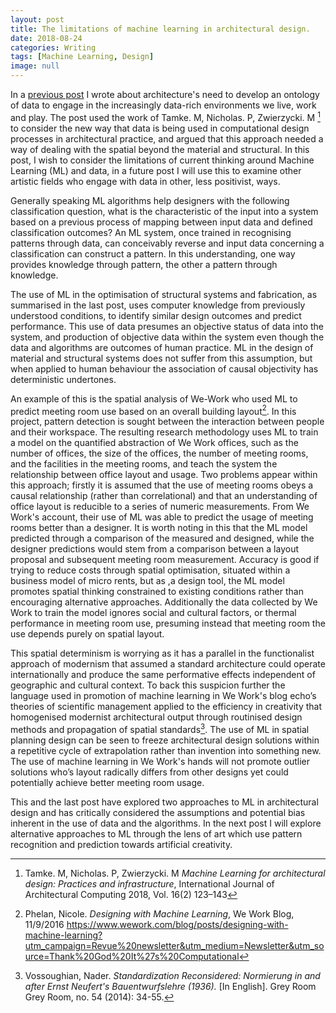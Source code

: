 ```yaml
---
layout: post
title: The limitations of machine learning in architectural design.
date: 2018-08-24
categories: Writing
tags: [Machine Learning, Design]
image: null
---
```


In a [previous post][7277c25a] I wrote about architecture's need to develop an ontology of data to engage in the increasingly data-rich environments we live, work and play. The post used the work of Tamke. M, Nicholas. P, Zwierzycki. M [^5e841c8e] to consider the new way that data is being used in computational design processes in architectural practice, and argued that this approach needed a way of dealing with the spatial beyond the material and structural. In this post, I wish to consider the limitations of current thinking around Machine Learning (ML) and data, in a future post I will use this to examine other artistic fields who engage with data in other, less positivist, ways.

Generally speaking ML algorithms help designers with the following classification question, what is the characteristic of the input into a system based on a previous process of mapping between input data and defined classification outcomes? An ML system, once trained in recognising patterns through data, can conceivably reverse and input data concerning a classification can construct a pattern. In this understanding, one way provides knowledge through pattern, the other a pattern through knowledge.

The use of ML in the optimisation of structural systems and fabrication, as summarised in the last post, uses computer knowledge from previously understood conditions, to identify similar design outcomes and predict performance. This use of data presumes an objective status of data into the system, and production of objective data within the system even though the data and algorithms are outcomes of human practice. ML in the design of material and structural systems does not suffer from this assumption, but when applied to human behaviour the association of causal objectivity has deterministic undertones.

An example of this is the spatial analysis of We-Work who used ML to predict meeting room use based on an overall building layout[^8d228801]. In this project, pattern detection is sought between the interaction between people and their workspace. The resulting research methodology uses ML to train a model on the quantified abstraction of We Work offices, such as the number of offices, the size of the offices, the number of meeting rooms, and the facilities in the meeting rooms, and teach the system the relationship between office layout and usage. Two problems appear within this approach; firstly it is assumed that the use of meeting rooms obeys a causal relationship (rather than correlational) and that an understanding of office layout is reducible to a series of numeric measurements. From We Work's account, their use of ML was able to predict the usage of meeting rooms better than a designer. It is worth noting in this that the ML model predicted through a comparison of the measured and designed, while the designer predictions would stem from a comparison between a layout proposal and subsequent meeting room measurement. Accuracy is good if trying to reduce costs through spatial optimisation, situated within a business model of micro rents, but as ,a design tool, the ML model promotes spatial thinking constrained to existing conditions rather than encouraging alternative approaches. Additionally the data collected by We Work to train the model ignores social and cultural factors, or thermal performance in meeting room use, presuming instead that meeting room the use depends purely on spatial layout.

This spatial determinism is worrying as it has a parallel in the functionalist approach of modernism that assumed a standard architecture could operate internationally and produce the same performative effects independent of geographic and cultural context. To back this suspicion further the language used in promotion of machine learning in We Work's blog echo’s theories of scientific management applied to the efficiency in creativity that homogenised modernist architectural output through routinised design methods and propagation of spatial standards[^4f52f11c]. The use of ML in spatial planning design can be seen to freeze architectural design solutions within a repetitive cycle of extrapolation rather than invention into something new. The use of machine learning in We Work's hands will not promote outlier solutions who’s layout radically differs from other designs yet could potentially achieve better meeting room usage.

This and the last post have explored two approaches to ML in architectural design and has critically considered the assumptions and potential bias inherent in the use of data and the algorithms. In the next post I will explore alternative approaches to ML through the lens of art which use pattern recognition and prediction towards artificial creativity.



[^4f52f11c]: Vossoughian, Nader. _Standardization Reconsidered: Normierung in and after Ernst Neufert's Bauentwurfslehre (1936)._ [In English]. Grey Room Grey Room, no. 54 (2014): 34-55.
[^8d228801]: Phelan, Nicole. _Designing with Machine Learning_, We Work Blog, 11/9/2016 https://www.wework.com/blog/posts/designing-with-machine-learning?utm_campaign=Revue%20newsletter&utm_medium=Newsletter&utm_source=Thank%20God%20It%27s%20Computational

[7277c25a]: http://www.chrisbamborough.com/writing/2018/08/24/An-Ontology-of-Data-in-architectural-design.html "Towards an Ontology of data in design."

[^5e841c8e]: Tamke. M, Nicholas. P, Zwierzycki. M _Machine Learning for architectural design: Practices and infrastructure_, International Journal of Architectural Computing 2018, Vol. 16(2) 123–143
